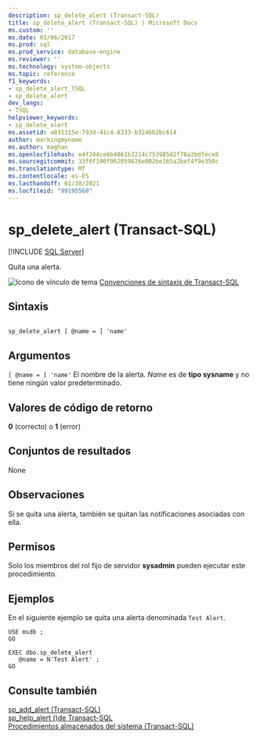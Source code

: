 ```yaml
---
description: sp_delete_alert (Transact-SQL)
title: sp_delete_alert (Transact-SQL) | Microsoft Docs
ms.custom: ''
ms.date: 03/06/2017
ms.prod: sql
ms.prod_service: database-engine
ms.reviewer: ''
ms.technology: system-objects
ms.topic: reference
f1_keywords:
- sp_delete_alert_TSQL
- sp_delete_alert
dev_langs:
- TSQL
helpviewer_keywords:
- sp_delete_alert
ms.assetid: a831315e-793d-41c4-8333-b324bb2bc614
author: markingmyname
ms.author: maghan
ms.openlocfilehash: e4f244ce6b4861b3214c753985d2f78a2bdfece8
ms.sourcegitcommit: 33f0f190f962059826e002be165a2bef4f9e350c
ms.translationtype: MT
ms.contentlocale: es-ES
ms.lasthandoff: 01/30/2021
ms.locfileid: "99195568"
---
```

# <a name="sp_delete_alert-transact-sql"></a>sp_delete_alert (Transact-SQL)
[!INCLUDE [SQL Server](../../includes/applies-to-version/sqlserver.md)]

  Quita una alerta.  
  
 ![Icono de vínculo de tema](../../database-engine/configure-windows/media/topic-link.gif "Icono de vínculo de tema") [Convenciones de sintaxis de Transact-SQL](../../t-sql/language-elements/transact-sql-syntax-conventions-transact-sql.md)  
  
## <a name="syntax"></a>Sintaxis  
  
```  
  
sp_delete_alert [ @name = ] 'name'  
```  
  
## <a name="arguments"></a>Argumentos  
`[ @name = ] 'name'` El nombre de la alerta. *Name* es de **tipo sysname** y no tiene ningún valor predeterminado.  
  
## <a name="return-code-values"></a>Valores de código de retorno  
 **0** (correcto) o **1** (error)  
  
## <a name="result-sets"></a>Conjuntos de resultados  
 None  
  
## <a name="remarks"></a>Observaciones  
 Si se quita una alerta, también se quitan las notificaciones asociadas con ella.  
  
## <a name="permissions"></a>Permisos  
 Solo los miembros del rol fijo de servidor **sysadmin** pueden ejecutar este procedimiento.  
  
## <a name="examples"></a>Ejemplos  
 En el siguiente ejemplo se quita una alerta denominada `Test Alert`.  
  
```  
USE msdb ;  
GO  
  
EXEC dbo.sp_delete_alert  
   @name = N'Test Alert' ;  
GO  
```  
  
## <a name="see-also"></a>Consulte también  
 [sp_add_alert &#40;Transact-SQL&#41;](../../relational-databases/system-stored-procedures/sp-add-alert-transact-sql.md)   
 [sp_help_alert &#40;&#41;de Transact-SQL ](../../relational-databases/system-stored-procedures/sp-help-alert-transact-sql.md)   
 [Procedimientos almacenados del sistema &#40;Transact-SQL&#41;](../../relational-databases/system-stored-procedures/system-stored-procedures-transact-sql.md)  
  
  
